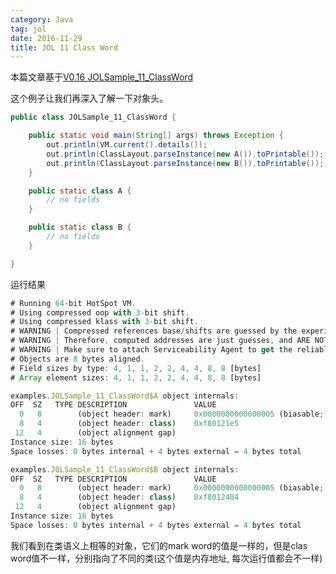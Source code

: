 ```yaml
---
category: Java
tag: jol
date: 2016-11-29
title: JOL 11 Class Word
---
```


本篇文章基于[V0.16 JOLSample_11_ClassWord](https://github.com/openjdk/jol/blob/0.16/jol-samples/src/main/java/org/openjdk/jol/samples/JOLSample_11_ClassWord.java)

这个例子让我们再深入了解一下对象头。

```java
public class JOLSample_11_ClassWord {

	public static void main(String[] args) throws Exception {
		out.println(VM.current().details());
		out.println(ClassLayout.parseInstance(new A()).toPrintable());
		out.println(ClassLayout.parseInstance(new B()).toPrintable());
	}

	public static class A {
		// no fields
	}

	public static class B {
		// no fields
	}

}
```

运行结果
```js
# Running 64-bit HotSpot VM.
# Using compressed oop with 3-bit shift.
# Using compressed klass with 3-bit shift.
# WARNING | Compressed references base/shifts are guessed by the experiment!
# WARNING | Therefore, computed addresses are just guesses, and ARE NOT RELIABLE.
# WARNING | Make sure to attach Serviceability Agent to get the reliable addresses.
# Objects are 8 bytes aligned.
# Field sizes by type: 4, 1, 1, 2, 2, 4, 4, 8, 8 [bytes]
# Array element sizes: 4, 1, 1, 2, 2, 4, 4, 8, 8 [bytes]

examples.JOLSample_11_ClassWord$A object internals:
OFF  SZ   TYPE DESCRIPTION               VALUE
  0   8        (object header: mark)     0x0000000000000005 (biasable; age: 0)
  8   4        (object header: class)    0xf80121e5
 12   4        (object alignment gap)    
Instance size: 16 bytes
Space losses: 0 bytes internal + 4 bytes external = 4 bytes total

examples.JOLSample_11_ClassWord$B object internals:
OFF  SZ   TYPE DESCRIPTION               VALUE
  0   8        (object header: mark)     0x0000000000000005 (biasable; age: 0)
  8   4        (object header: class)    0xf8012404
 12   4        (object alignment gap)    
Instance size: 16 bytes
Space losses: 0 bytes internal + 4 bytes external = 4 bytes total
```

我们看到在类语义上相等的对象，它们的mark word的值是一样的，但是clas word值不一样，分别指向了不同的类(这个值是内存地址, 每次运行值都会不一样)